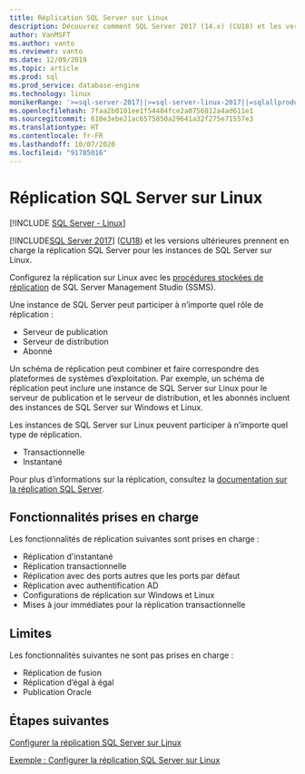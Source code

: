 ```yaml
---
title: Réplication SQL Server sur Linux
description: Découvrez comment SQL Server 2017 (14.x) (CU18) et les versions ultérieures prennent en charge la réplication SQL Server pour les instances de SQL Server sur Linux.
author: VanMSFT
ms.author: vanto
ms.reviewer: vanto
ms.date: 12/09/2019
ms.topic: article
ms.prod: sql
ms.prod_service: database-engine
ms.technology: linux
monikerRange: '>=sql-server-2017||>=sql-server-linux-2017||=sqlallproducts-allversions'
ms.openlocfilehash: 7faa2b0101ee1f54484fce2a0756812a4ad611e1
ms.sourcegitcommit: 610e3ebe21ac6575850a29641a32f275e71557e3
ms.translationtype: HT
ms.contentlocale: fr-FR
ms.lasthandoff: 10/07/2020
ms.locfileid: "91785016"
---
```

# <a name="sql-server-replication-on-linux"></a>Réplication SQL Server sur Linux

[!INCLUDE [SQL Server - Linux](../includes/applies-to-version/sql-linux.md)]

[!INCLUDE[SQL Server 2017](../includes/sssqlv14-md.md)] ([CU18](https://support.microsoft.com/help/4527377)) et les versions ultérieures prennent en charge la réplication SQL Server pour les instances de SQL Server sur Linux.

Configurez la réplication sur Linux avec les [procédures stockées de réplication](../relational-databases/system-stored-procedures/replication-stored-procedures-transact-sql.md) de SQL Server Management Studio (SSMS).

Une instance de SQL Server peut participer à n’importe quel rôle de réplication :

* Serveur de publication
* Serveur de distribution
* Abonné

Un schéma de réplication peut combiner et faire correspondre des plateformes de systèmes d’exploitation. Par exemple, un schéma de réplication peut inclure une instance de SQL Server sur Linux pour le serveur de publication et le serveur de distribution, et les abonnés incluent des instances de SQL Server sur Windows et Linux.

Les instances de SQL Server sur Linux peuvent participer à n’importe quel type de réplication.

* Transactionnelle
* Instantané

Pour plus d’informations sur la réplication, consultez la [documentation sur la réplication SQL Server](../relational-databases/replication/sql-server-replication.md).

## <a name="supported-features"></a>Fonctionnalités prises en charge

Les fonctionnalités de réplication suivantes sont prises en charge :

* Réplication d'instantané
* Réplication transactionnelle
* Réplication avec des ports autres que les ports par défaut <!--Add link to explanation-->
* Réplication avec authentification AD
* Configurations de réplication sur Windows et Linux
* Mises à jour immédiates pour la réplication transactionnelle

## <a name="limitations"></a>Limites

Les fonctionnalités suivantes ne sont pas prises en charge :

* Réplication de fusion
* Réplication d’égal à égal
* Publication Oracle

## <a name="next-steps"></a>Étapes suivantes

[Configurer la réplication SQL Server sur Linux](sql-server-linux-replication-tutorial-tsql.md)

[Exemple : Configurer la réplication SQL Server sur Linux](sql-server-linux-replication-configure.md)
